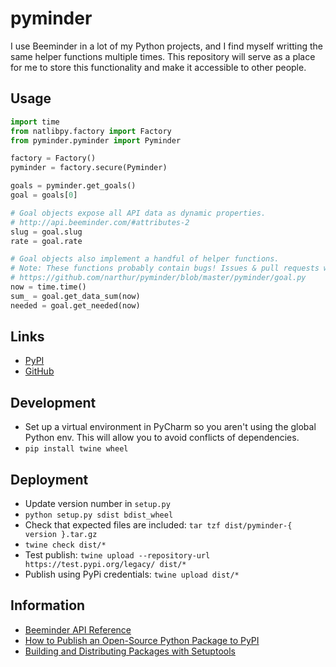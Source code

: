 # pyminder

I use Beeminder in a lot of my Python projects, and I find myself writting the same helper functions multiple times. 
This repository will serve as a place for me to store this functionality and make it accessible to other people.

## Usage

```python
import time
from natlibpy.factory import Factory
from pyminder.pyminder import Pyminder

factory = Factory()
pyminder = factory.secure(Pyminder)

goals = pyminder.get_goals()
goal = goals[0]

# Goal objects expose all API data as dynamic properties.
# http://api.beeminder.com/#attributes-2
slug = goal.slug
rate = goal.rate

# Goal objects also implement a handful of helper functions.
# Note: These functions probably contain bugs! Issues & pull requests welcome.
# https://github.com/narthur/pyminder/blob/master/pyminder/goal.py
now = time.time()
sum_ = goal.get_data_sum(now)
needed = goal.get_needed(now)
```

## Links

- [PyPI](https://pypi.org/project/pyminder/)
- [GitHub](https://github.com/narthur/pyminder)

## Development

- Set up a virtual environment in PyCharm so you aren't using the global Python env. This will allow you to avoid
conflicts of dependencies.
- `pip install twine wheel`

## Deployment

- Update version number in `setup.py`
- `python setup.py sdist bdist_wheel`
- Check that expected files are included: `tar tzf dist/pyminder-{ version }.tar.gz`
- `twine check dist/*`
- Test publish: `twine upload --repository-url https://test.pypi.org/legacy/ dist/*`
- Publish using PyPi credentials: `twine upload dist/*`

## Information

- [Beeminder API Reference](http://api.beeminder.com/#beeminder-api-reference)
- [How to Publish an Open-Source Python Package to PyPI](https://realpython.com/pypi-publish-python-package/)
- [Building and Distributing Packages with Setuptools](https://setuptools.readthedocs.io/en/latest/setuptools.html#basic-use)
